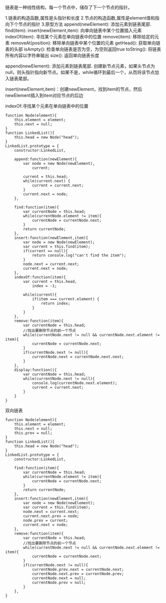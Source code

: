 链表是一种线性结构，每一个节点中，储存了下一个节点的指针。

1.链表的构造函数,属性是头指针和长度
2.节点的构造函数,属性是element值和指向下个节点的指针
3.原型方法
    append(newElement): 添加元素到链表尾部.
    find(item):
    insert(newElement,item): 向单向链表中某个位置插入元素
    indexOf(item): 寻找某个元素在单向链表中的位置
    remove(item): 移除给定的元素
    removeAt(position): 移除单向链表中某个位置的元素
    getHead(): 获取单向链表的头部
    isAmpty(): 检查单向链表是否为空，为空则返回true
    toString(): 将链表所有内容以字符串输出
    size(): 返回单向链表长度

append(newElement): 添加元素到链表尾部.
创建新节点元素，如果头节点为null，则头指针指向新节点。如果不是，while循环到最后一个，从而将该节点加入链表尾部。

insert(newElement,item)：创建newElement，找到item的节点，然后newElement插入到item对应节点的后边

indexOf:寻找某个元素在单向链表中的位置

```
function Node(element){
    this.element = element;
    this.next = null;
}
function LinkedList(){
    this.head = new Node("head");
}
LinkedList.prototype = {
    constructor:LinkedList,

    append:function(newElement){
        var node = new Node(newElement),
            current;

        current = this.head;
        while(current.next) {
            current = current.next;
        }
        current.next = node;
    },

    find:function(item){
        var currentNode = this.head;
        while(currentNode.element != item){
            currentNode = currentNode.next;
        }
        return currentNode;
    },
    insert:function(newElement,item){
        var node = new Node(newElement);
        var current = this.find(item);
        if(current == null){
            return console.log("can't find the item");
        }
        node.next = current.next;
        current.next = node;
    },
    indexOf:function(item){
        var current = this.head,
            index = -1;

        while(current){
            if(item === current.element) {
                return index;
            }
        }
    },
    remove:function(item){
        var currentNode = this.head;
        //找出要删除节点的前一个节点
        while(currentNode.next != null && currentNode.next.element != item){
            currentNode = currentNode.next;
        }
        if(currentNode.next != null){
            currentNode.next = currentNode.next.next;
        }
    },
    display:function(){
        var currentNode = this.head;
        while(currentNode.next != null){
            console.log(currentNode.next.element);
            current = current.next;
        }
    }
}
```

双向链表
```
function Node(element){
    this.element = element;
    this.next = null;
    this.prev = null;
}
function LinkedList(){
    this.head = new Node("head");
}
LinkedList.prototype = {
    constructor:LinkedList,

    find:function(item){
        var currentNode = this.head;
        while(currentNode.element != item){
            currentNode = currentNode.next;
        }
        return currentNode;
    },
    insert:function(newElement,item){
        var node = new Node(newElement);
        var current = this.find(item);
        node.next = current.next;
        current.next.prev = node;
        node.prev = current;
        current.next = node;
    },
    remove:function(item){
        var currentNode = this.head;
        //找出要删除节点的前一个节点
        while(currentNode.next != null && currentNode.next.element != item){
            currentNode = currentNode.next;
        }
        if(currentNode.next != null){
            currentNode.prev.next = currentNode.next;
            currentNode.next.prev = currentNode.prev;
            currentNode.next = null;
            currentNode.prev = null;
        }
    },
}
```
